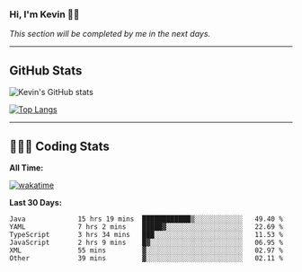### Hi, I'm Kevin 👋🏻

_This section will be completed by me in the next days._


--- 
## GitHub Stats
![Kevin's GitHub stats](https://github-readme-stats.vercel.app/api?username=kevin-kraus&show_icons=true&theme=dark)

[![Top Langs](https://github-readme-stats.vercel.app/api/top-langs/?username=kevin-kraus&layout=compact&theme=dark)]()

---
## 🧑🏻‍💻 Coding Stats

**All Time:**

[![wakatime](https://wakatime.com/badge/user/2ee1869b-72a2-4c21-b5f7-e95432f5a1cf.svg?style=flat)](https://wakatime.com/@2ee1869b-72a2-4c21-b5f7-e95432f5a1cf)

**Last 30 Days:**

<!--START_SECTION:waka-->

```text
Java             15 hrs 19 mins  ████████████▒░░░░░░░░░░░░   49.40 %
YAML             7 hrs 2 mins    █████▓░░░░░░░░░░░░░░░░░░░   22.69 %
TypeScript       3 hrs 34 mins   ███░░░░░░░░░░░░░░░░░░░░░░   11.53 %
JavaScript       2 hrs 9 mins    █▓░░░░░░░░░░░░░░░░░░░░░░░   06.95 %
XML              55 mins         ▓░░░░░░░░░░░░░░░░░░░░░░░░   02.97 %
Other            39 mins         ▓░░░░░░░░░░░░░░░░░░░░░░░░   02.11 %
```

<!--END_SECTION:waka-->
